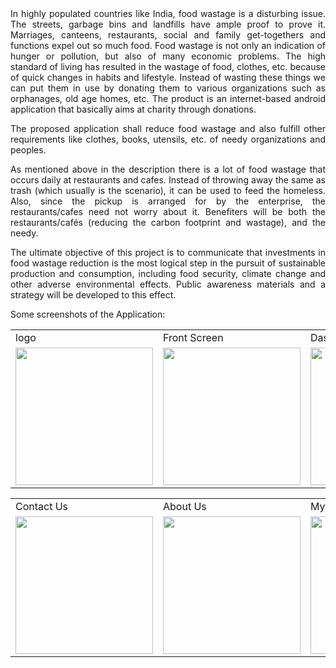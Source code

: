 <div align="justify">
In highly populated countries like India, food wastage is a disturbing issue. The streets, garbage bins and landfills have ample proof to prove it. Marriages, canteens, restaurants, social and family get-togethers and functions expel out so much food. Food wastage is not only an indication of hunger or pollution, but also of many economic problems. The high standard of living has resulted in the wastage of food, clothes, etc. because of quick changes in habits and lifestyle. Instead of wasting these things we can put them in use by donating them to various organizations such as orphanages, old age homes, etc. The product is an internet-based android application that basically aims at charity through donations.

The proposed application shall reduce food wastage and also fulfill other requirements like clothes, books, utensils, etc. of needy organizations and peoples. 

As mentioned above in the description there is a lot of food wastage that occurs daily at restaurants and cafes. Instead of throwing away the same as trash (which usually is the scenario), it can be used to feed the homeless. Also, since the pickup is arranged for by the enterprise, the restaurants/cafes need not worry about it. Benefiters will be both the restaurants/cafés (reducing the carbon footprint and wastage), and the needy. 

The ultimate objective of this project is to communicate that investments in food wastage reduction is the most logical step in the pursuit of sustainable production and consumption, including food security, climate change and other adverse environmental effects. Public awareness materials and a strategy will be developed to this effect.
</div>

Some screenshots of the Application: 
<p align="center" float="left">
<table>
  <tr>
    <td>logo</td>
    <td>Front Screen</td>
    <td>Dashboard</td>
    <td>Food Map</td>
  </tr>
  <tr>
    <td><img src="https://user-images.githubusercontent.com/128250224/227806483-78360d2d-fe93-4bc9-bb5e-b43f7a106526.png" width="220"></td>
    <td><img src="https://user-images.githubusercontent.com/128250224/227806566-eac7c525-3631-49c4-a268-1bfbb0f80105.png" width="220"></td>
    <td><img src="https://user-images.githubusercontent.com/128250224/227806631-68cb1cba-b5bc-4097-8e34-a8a1396b1ed4.png" width="220"></td>
    <td><img src="https://user-images.githubusercontent.com/128250224/227806713-29ce3605-4760-4980-b7c8-f58cede57c63.png" width="220"></td>
  </tr>
 </table>
 <table>
  <tr>
    <td>Contact Us</td>
    <td>About Us</td>
    <td>My Pins</td>
  </tr>
  <tr>
    <td><img src="https://user-images.githubusercontent.com/128250224/227806817-b4e4c1e0-8a6e-4722-bb34-8db768d8ff56.png" width="220"></td>
    <td><img src="https://user-images.githubusercontent.com/128250224/227806874-500dd3dd-8c1d-470b-a7df-4f0877bc19ae.png" width="220"></td>
<td><img src="https://user-images.githubusercontent.com/128250224/227806971-8daf5834-296b-41b7-b47a-9c74158ef573.png" width="220"></td>
   
  </tr>
 </table>
 </table>
 
 </p>
